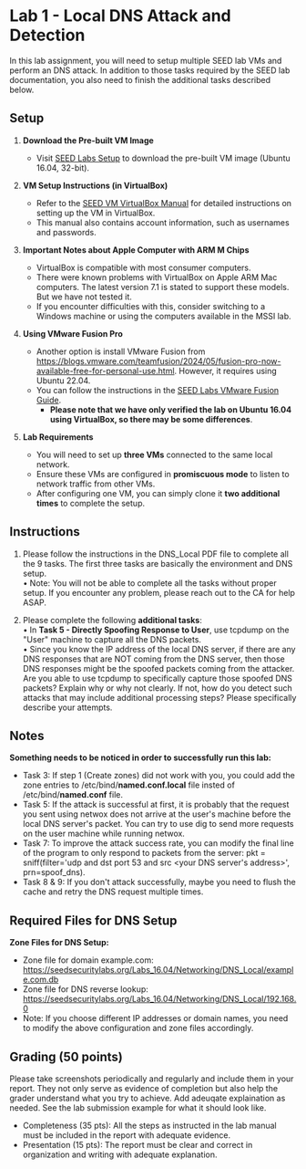 # Lab 1 - Local DNS Attack and Detection

In this lab assignment, you will need to setup multiple SEED lab VMs and perform an DNS attack. In addition to those tasks required by the SEED lab documentation, you also need to finish the additional tasks described below.

## Setup  

1. **Download the Pre-built VM Image**  
   - Visit [SEED Labs Setup](https://seedsecuritylabs.org/labsetup.html) to download the pre-built VM image (Ubuntu 16.04, 32-bit).  

2. **VM Setup Instructions (in VirtualBox)**  
   - Refer to the [SEED VM VirtualBox Manual](https://seedsecuritylabs.org/Labs_16.04/Documents/SEEDVM_VirtualBoxManual.pdf) for detailed instructions on setting up the VM in VirtualBox.  
   - This manual also contains account information, such as usernames and passwords.  

3. **Important Notes about Apple Computer with ARM M Chips**  
   - VirtualBox is compatible with most consumer computers.
   - There were known problems with VirtualBox on Apple ARM Mac computers. The latest version 7.1 is stated to support these models. But we have not tested it.
   - If you encounter difficulties with this, consider switching to a Windows machine or using the computers available in the MSSI lab.  

4. **Using VMware Fusion Pro**  
   - Another option is install VMware Fusion from https://blogs.vmware.com/teamfusion/2024/05/fusion-pro-now-available-free-for-personal-use.html. However, it requires using Ubuntu 22.04.    
   - You can follow the instructions in the [SEED Labs VMware Fusion Guide](https://github.com/seed-labs/seed-labs/blob/master/lab-setup/apple-arm/seedvm-fusion.md).  
     - **Please note that we have only verified the lab on Ubuntu 16.04 using VirtualBox, so there may be some differences**.

5. **Lab Requirements**  
   - You will need to set up **three VMs** connected to the same local network.  
   - Ensure these VMs are configured in **promiscuous mode** to listen to network traffic from other VMs.  
   - After configuring one VM, you can simply clone it **two additional times** to complete the setup.  


## Instructions

1. Please follow the instructions in the DNS_Local PDF file to complete all the 9 tasks. The first three tasks are basically the environment and DNS setup.   
•	Note: You will not be able to complete all the tasks without proper setup. If you encounter any problem, please reach out to the CA for help ASAP. 

2. Please complete the following **additional tasks**:  
•	In **Task 5 - Directly Spoofing Response to User**, use tcpdump on the "User" machine to capture all the DNS packets.  
•	Since you know the IP address of the local DNS server, if there are any DNS responses that are NOT coming from the DNS server, then those DNS responses might be the spoofed packets coming from the attacker. Are you able to use tcpdump to specifically capture those spoofed DNS packets?  Explain why or why not clearly. If not, how do you detect such attacks that may include additional processing steps? Please specifically describe your attempts.  

## Notes

**Something needs to be noticed in order to successfully run this lab:**
- Task 3: If step 1 (Create zones) did not work with you, you could add the zone entries to /etc/bind/**named.conf.local** file insted of /etc/bind/**named.conf** file.
- Task 5: If the attack is successful at first, it is probably that the request you sent using netwox does not arrive at the user's machine before the local DNS server's packet. You can try to use dig to send more requests on the user machine while running netwox.
- Task 7: To improve the attack success rate, you can modify the final line of the program to only respond to packets from the server: pkt = sniff(filter='udp and dst port 53 and src <your DNS server's address>', prn=spoof_dns).
- Task 8 & 9: If you don't attack successfully, maybe you need to flush the cache and retry the DNS request multiple times.

## Required Files for DNS Setup

**Zone Files for DNS Setup:**
- Zone file for domain example.com: https://seedsecuritylabs.org/Labs_16.04/Networking/DNS_Local/example.com.db
- Zone file for DNS reverse lookup: https://seedsecuritylabs.org/Labs_16.04/Networking/DNS_Local/192.168.0
- Note: If you choose different IP addresses or domain names, you need to modify the above configuration and zone files accordingly.

## Grading (50 points)
Please take screenshots periodically and regularly and include them in your report. They not only serve as evidence of completion but also help the grader understand what you try to achieve. Add adeuqate explaination as needed. See the lab submission example for what it should look like.
* Completeness (35 pts): All the steps as instructed in the lab manual must be included in the report with adequate evidence.
* Presentation (15 pts): The report must be clear and correct in organization and writing with adequate explanation.

